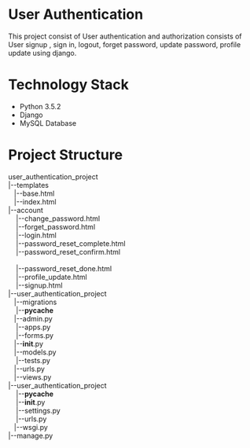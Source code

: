 # User Authentication
This project consist of User authentication and authorization consists of User signup , sign in, logout, forget password, update password, profile update using django.

# Technology Stack
- Python 3.5.2
- Django
- MySQL Database

# Project Structure
user_authentication_project<br/>
|--templates<br />
 &nbsp; &nbsp;|--base.html<br />
  &nbsp; &nbsp;|--index.html<br />
|--account<br />
   &nbsp; &nbsp; |--change_password.html<br />
   &nbsp; &nbsp; |--forget_password.html<br />
  &nbsp; &nbsp;  |--login.html<br />
   &nbsp; &nbsp; |--password_reset_complete.html<br />
    &nbsp; &nbsp; |--password_reset_confirm.html<br /><br />
   &nbsp; &nbsp; |--password_reset_done.html<br />
    &nbsp; &nbsp; |--profile_update.html<br />
    &nbsp; &nbsp; |--signup.html<br />
|--user_authentication_project<br />
   &nbsp; &nbsp;|--migrations<br />
  &nbsp; &nbsp; |--__pycache__<br />
   &nbsp; &nbsp;|--admin.py<br />
  &nbsp; &nbsp; |--apps.py<br />
  &nbsp; &nbsp; |--forms.py<br />
   &nbsp; &nbsp;|--__init__.py<br />
  &nbsp; &nbsp;|--models.py<br />
  &nbsp; &nbsp; |--tests.py<br />
   &nbsp; &nbsp;|--urls.py<br />
   &nbsp; &nbsp;|--views.py<br />
|--user_authentication_project<br />
  &nbsp; &nbsp; |--__pycache__<br />
  &nbsp; &nbsp; |--__init__.py<br />
  &nbsp; &nbsp; |--settings.py<br />
  &nbsp; &nbsp; |--urls.py<br />
   &nbsp; &nbsp;|--wsgi.py<br />
|--manage.py<br />




